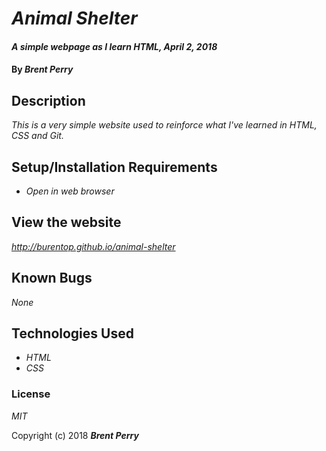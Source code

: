 # _Animal Shelter_

#### _A simple webpage as I learn HTML, April 2, 2018_

#### By _**Brent Perry**_

## Description

_This is a very simple website used to reinforce what I've learned in HTML, CSS and Git._

## Setup/Installation Requirements

* _Open in web browser_

## View the website

_http://burentop.github.io/animal-shelter_

## Known Bugs

_None_

## Technologies Used

* _HTML_
* _CSS_

### License

*MIT*

Copyright (c) 2018 **_Brent Perry_**
